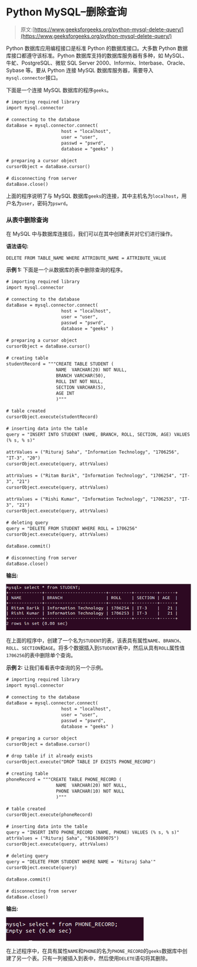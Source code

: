 # Python MySQL–删除查询

> 原文:[https://www.geeksforgeeks.org/python-mysql-delete-query/](https://www.geeksforgeeks.org/python-mysql-delete-query/)

Python 数据库应用编程接口是标准 Python 的数据库接口。大多数 Python 数据库接口都遵守该标准。Python 数据库支持的数据库服务器有多种，如 MySQL、牛虻、PostgreSQL、微软 SQL Server 2000、Informix、Interbase、Oracle、Sybase 等。要从 Python 连接 MySQL 数据库服务器，需要导入`mysql.connector`接口。

下面是一个连接 MySQL 数据库的程序`geeks`。

```
# importing required library 
import mysql.connector

# connecting to the database 
dataBase = mysql.connector.connect(
                     host = "localhost",
                     user = "user",
                     passwd = "pswrd",
                     database = "geeks" ) 

# preparing a cursor object 
cursorObject = dataBase.cursor() 

# disconnecting from server
dataBase.close() 
```

上面的程序说明了与 MySQL 数据库`geeks`的连接，其中主机名为`localhost`，用户名为`user`，密码为`pswrd`。

### 从表中删除查询

在 MySQL 中与数据库连接后，我们可以在其中创建表并对它们进行操作。

**语法语句:**

```
DELETE FROM TABLE_NAME WHERE ATTRIBUTE_NAME = ATTRIBUTE_VALUE

```

**示例 1:** 下面是一个从数据库的表中删除查询的程序。

```
# importing required library 
import mysql.connector 

# connecting to the database 
dataBase = mysql.connector.connect(
                     host = "localhost",
                     user = "user",
                     passwd = "pswrd",
                     database = "geeks" )  

# preparing a cursor object 
cursorObject = dataBase.cursor() 

# creating table  
studentRecord = """CREATE TABLE STUDENT ( 
                   NAME  VARCHAR(20) NOT NULL, 
                   BRANCH VARCHAR(50), 
                   ROLL INT NOT NULL,
                   SECTION VARCHAR(5), 
                   AGE INT
                   )"""

# table created
cursorObject.execute(studentRecord)  

# inserting data into the table
query = "INSERT INTO STUDENT (NAME, BRANCH, ROLL, SECTION, AGE) VALUES (% s, % s)"

attrValues = ("Rituraj Saha", "Information Technology", "1706256", "IT-3", "20")
cursorObject.execute(query, attrValues)

attrValues = ("Ritam Barik", "Information Technology", "1706254", "IT-3", "21")
cursorObject.execute(query, attrValues)

attrValues = ("Rishi Kumar", "Information Technology", "1706253", "IT-3", "21")
cursorObject.execute(query, attrValues)

# deleting query
query = "DELETE FROM STUDENT WHERE ROLL = 1706256"
cursorObject.execute(query, attrValues)

dataBase.commit()

# disconnecting from server
dataBase.close()
```

**输出:**

![python-mysql-delete](img/a88f622748299aa1095e3e6a1c8f45d5.png)

在上面的程序中，创建了一个名为`STUDENT`的表，该表具有属性`NAME`、`BRANCH`、`ROLL`、`SECTION`和`AGE`。将多个数据插入到`STUDENT`表中，然后从具有`ROLL`属性值`1706256`的表中删除单个查询。

**示例 2:** 让我们看看表中查询的另一个示例。

```
# importing required library 
import mysql.connector

# connecting to the database 
dataBase = mysql.connector.connect(
                     host = "localhost",
                     user = "user",
                     passwd = "pswrd",
                     database = "geeks" ) 

# preparing a cursor object 
cursorObject = dataBase.cursor() 

# drop table if it already exists 
cursorObject.execute("DROP TABLE IF EXISTS PHONE_RECORD")

# creating table  
phoneRecord = """CREATE TABLE PHONE_RECORD ( 
                   NAME  VARCHAR(20) NOT NULL, 
                   PHONE VARCHAR(10) NOT NULL
                   )"""

# table created
cursorObject.execute(phoneRecord)  

# inserting data into the table
query = "INSERT INTO PHONE_RECORD (NAME, PHONE) VALUES (% s, % s)"
attrValues = ("Rituraj Saha", "9163089075")
cursorObject.execute(query, attrValues)

# deleting query
query = "DELETE FROM STUDENT WHERE NAME = 'Rituraj Saha'"
cursorObject.execute(query)

dataBase.commit()

# disconnecting from server
dataBase.close()
```

**输出:**

![PYTHON-MYSQL-DELETE1](img/9bfd3a3502d88840a723b62df82d6d62.png)

在上述程序中，在具有属性`NAME`和`PHONE`的名为`PHONE_RECORD`的`geeks`数据库中创建了另一个表。只有一列被插入到表中，然后使用`DELETE`语句将其删除。